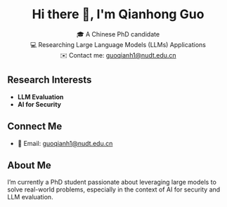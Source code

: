 <h1 align="center">Hi there 👋, I'm Qianhong Guo</h1>
<p align="center">
  🎓 A Chinese PhD candidate <br>
  💻 Researching Large Language Models (LLMs) Applications <br>
  ✉️ Contact me: <a href="mailto:guoqianh1@nudt.edu.cn">guoqianh1@nudt.edu.cn</a>
</p>

## Research Interests

- **LLM Evaluation**
- **AI for Security**

## Connect Me

- 📧 Email: [guoqianh1@nudt.edu.cn](mailto:guoqianh1@nudt.edu.cn)

## About Me

I’m currently a PhD student passionate about leveraging large models to solve real-world problems, especially in the context of AI for security and LLM evaluation. 

